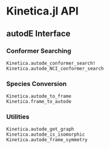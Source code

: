 # Kinetica.jl API

## autodE Interface

### Conformer Searching

```@docs
Kinetica.autode_conformer_search!
Kinetica.autode_NCI_conformer_search
```

### Species Conversion

```@docs
Kinetica.autode_to_frame
Kinetica.frame_to_autode
```

### Utilities

```@docs
Kinetica.autode_get_graph
Kinetica.autode_is_isomorphic
Kinetica.autode_frame_symmetry
```